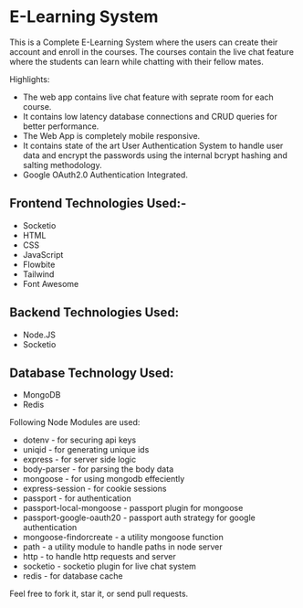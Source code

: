 # E-Learning System

This is a Complete E-Learning System where the users can create their account and enroll in the courses. The courses contain the live chat feature where the students can learn while chatting with their fellow mates.

Highlights:
- The web app contains live chat feature with seprate room for each course.
- It contains low latency database connections and CRUD queries for better performance.
- The Web App is completely mobile responsive.
- It contains state of the art User Authentication System to handle user data and encrypt the passwords using the internal bcrypt hashing and salting methodology.
- Google OAuth2.0 Authentication Integrated.

## Frontend Technologies Used:-
- Socketio
- HTML
- CSS
- JavaScript
- Flowbite
- Tailwind
- Font Awesome

## Backend Technologies Used:
- Node.JS
- Socketio

## Database Technology Used:
- MongoDB
- Redis

Following Node Modules are used:
- dotenv - for securing api keys
- uniqid - for generating unique ids
- express - for server side logic
- body-parser - for parsing the body data
- mongoose - for using mongodb effeciently
- express-session - for cookie sessions
- passport - for authentication
- passport-local-mongoose - passport plugin for mongoose
- passport-google-oauth20 - passport auth strategy for google authentication
- mongoose-findorcreate - a utility mongoose function
- path - a utility module to handle paths in node server
- http - to handle http requests and server
- socketio - socketio plugin for live chat system
- redis - for database cache

Feel free to fork it, star it, or send pull requests.
